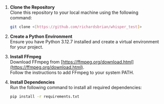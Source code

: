 1. **Clone the Repository**  
   Clone this repository to your local machine using the following command:  
   ```bash
   git clone <[https://github.com/richardsbrian/whisper_test]>

2. **Create a Python Environment**  
   Ensure you have Python 3.12.7 installed and create a virtual environment for your project.

3. **Install FFmpeg**  
   Download FFmpeg from [https://ffmpeg.org/download.html](https://ffmpeg.org/download.html).  
   Follow the instructions to add FFmpeg to your system PATH.

4. **Install Dependencies**  
   Run the following command to install all required dependencies:  
   ```bash
   pip install -r requirements.txt
